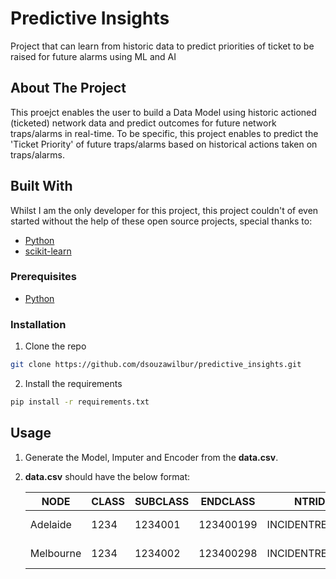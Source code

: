 # Predictive Insights

Project that can learn from historic data to predict priorities of ticket to be raised for future alarms using ML and AI

## About The Project

This proejct enables the user to build a Data Model using historic actioned (ticketed) network data and predict outcomes for future network traps/alarms in real-time.
To be specific, this project enables to predict the 'Ticket Priority' of future traps/alarms based on historical actions taken on traps/alarms.

## Built With

Whilst I am the only developer for this project, this project couldn't of even started without the help of these open source projects, special thanks to:

- [Python](https://www.python.org/)
- [scikit-learn](https://scikit-learn.org/)

### Prerequisites

- [Python](https://www.python.org/)

### Installation

1. Clone the repo

```sh
git clone https://github.com/dsouzawilbur/predictive_insights.git
```

2. Install the requirements

```sh
pip install -r requirements.txt
```

## Usage

1.  Generate the Model, Imputer and Encoder from the **data.csv**.

2.  **data.csv** should have the below format:

    NODE      | CLASS | SUBCLASS | ENDCLASS  | NTRID          | TICKETPRIORITY | SEVERITY       | SUMMARY
    --------- | ----- | -------- | --------- | -------------- | -------------  | -------------- | -------------
    Adelaide  | 1234  | 1234001  | 123400199 | INCIDENTREF001 | LOW            | 4              | BGP DOWN
    Melbourne | 1234  | 1234002  | 123400298 | INCIDENTREF002 | HIGH           | 5              | LINK DOWN
